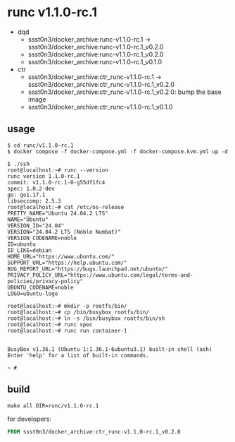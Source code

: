 # runc v1.1.0-rc.1

* dqd
    * ssst0n3/docker_archive:runc-v1.1.0-rc.1 -> ssst0n3/docker_archive:runc-v1.1.0-rc.1_v0.2.0
    * ssst0n3/docker_archive:runc-v1.1.0-rc.1_v0.2.0
    * ssst0n3/docker_archive:runc-v1.1.0-rc.1_v0.1.0
* ctr
    * ssst0n3/docker_archive:ctr_runc-v1.1.0-rc.1 -> ssst0n3/docker_archive:ctr_runc-v1.1.0-rc.1_v0.2.0
    * ssst0n3/docker_archive:ctr_runc-v1.1.0-rc.1_v0.2.0: bump the base image
    * ssst0n3/docker_archive:ctr_runc-v1.1.0-rc.1_v0.1.0

## usage

```shell
$ cd runc/v1.1.0-rc.1
$ docker compose -f docker-compose.yml -f docker-compose.kvm.yml up -d
```

```shell
$ ./ssh
root@localhost:~# runc --version
runc version 1.1.0-rc.1
commit: v1.1.0-rc.1-0-g55df1fc4
spec: 1.0.2-dev
go: go1.17.1
libseccomp: 2.5.3
root@localhost:~# cat /etc/os-release 
PRETTY_NAME="Ubuntu 24.04.2 LTS"
NAME="Ubuntu"
VERSION_ID="24.04"
VERSION="24.04.2 LTS (Noble Numbat)"
VERSION_CODENAME=noble
ID=ubuntu
ID_LIKE=debian
HOME_URL="https://www.ubuntu.com/"
SUPPORT_URL="https://help.ubuntu.com/"
BUG_REPORT_URL="https://bugs.launchpad.net/ubuntu/"
PRIVACY_POLICY_URL="https://www.ubuntu.com/legal/terms-and-policies/privacy-policy"
UBUNTU_CODENAME=noble
LOGO=ubuntu-logo
```

```shell
root@localhost:~# mkdir -p rootfs/bin/
root@localhost:~# cp /bin/busybox rootfs/bin/
root@localhost:~# ln -s /bin/busybox rootfs/bin/sh
root@localhost:~# runc spec
root@localhost:~# runc run container-1


BusyBox v1.36.1 (Ubuntu 1:1.36.1-6ubuntu3.1) built-in shell (ash)
Enter 'help' for a list of built-in commands.

~ # 
```

## build

```shell
make all DIR=runc/v1.1.0-rc.1
```

for developers:

```dockerfile
FROM ssst0n3/docker_archive:ctr_runc-v1.1.0-rc.1_v0.2.0
```
